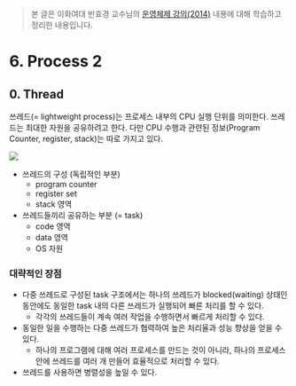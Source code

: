 > 본 글은 이화여대 반효경 교수님의 [운영체제 강의(2014)](http://www.kocw.net/home/search/kemView.do?kemId=1046323) 내용에 대해 학습하고 정리한 내용입니다.


# 6. Process 2

## 0. Thread 

쓰레드(= lightweight process)는 프로세스 내부의 CPU 실행 단위를 의미한다. 쓰레드는 최대한 자원을 공유하려고 한다. 다만 CPU 수행과 관련된 정보(Program Counter, register, stack)는 따로 가지고 있다.

![](https://i.imgur.com/wJoaamS.png)


- 쓰레드의 구성 (독립적인 부분)
    - program counter
    - register set 
    - stack 영역
- 쓰레드들끼리 공유하는 부분 (= task)
    - code 영역
    - data 영역
    - OS 자원


### 대략적인 장점

- 다중 쓰레드로 구성된 task 구조에서는 하나의 쓰레드가 blocked(waiting) 상태인 동안에도 동일한 task 내의 다른 쓰레드가 실행되어 빠른 처리를 할 수 있다. 
    - 각각의 쓰레드들이 계속 여러 작업을 수행하면서 빠르게 처리할 수 있다. 
- 동일한 일을 수행하는 다중 쓰레드가 협력하여 높은 처리율과 성능 향상을 얻을 수 있다. 
    - 하나의 프로그램에 대해 여러 프로세스를 만드는 것이 아니라, 하나의 프로세스 안에 쓰레드를 여러 개 만들어 효율적으로 처리할 수 있다. 
- 쓰레드를 사용하면 병렬성을 높일 수 있다. 
